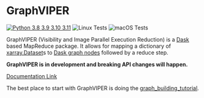 # GraphVIPER

[![Python 3.8 3.9 3.10 3.11](https://img.shields.io/badge/python-3.8%20%7C%203.9%20%7C%203.10%20%7C%203.11-blue)](https://www.python.org/downloads/release/python-380/)
![Linux Tests](https://github.com/casangi/astrohack/actions/workflows/python-testing-linux.yml/badge.svg)
![macOS Tests](https://github.com/casangi/astrohack/actions/workflows/python-testing-macos.yml/badge.svg)

GraphVIPER (Visibility and Image Parallel Execution Reduction) is a [Dask](https://docs.dask.org/) based MapReduce package. It allows for mapping a dictionary of [xarray.Dataset](https://docs.xarray.dev/en/stable/generated/xarray.Dataset.html)s to [Dask graph nodes](https://docs.dask.org/en/latest/graphs.html) followed by a reduce step.

**GraphVIPER is in development and breaking API changes will happen.**

[Documentation Link](https://graphviper.readthedocs.io/en/latest)

The best place to start with GraphVIPER is doing the [graph_building_tutorial](https://graphviper.readthedocs.io/en/latest/graph_building_tutorial.html).

### 


